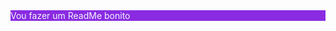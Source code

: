
<div class="titulo" style="background-color: blueviolet; color:
 aliceblue;"> Vou fazer um ReadMe bonito</div>